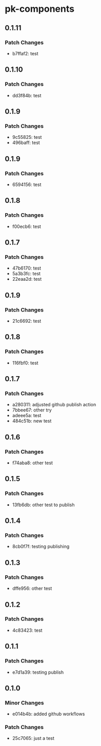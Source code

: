 # pk-components

## 0.1.11

### Patch Changes

- b7ffaf2: test

## 0.1.10

### Patch Changes

- dd3f84b: test

## 0.1.9

### Patch Changes

- 9c55825: test
- 496baff: test

## 0.1.9

### Patch Changes

- 6594156: test

## 0.1.8

### Patch Changes

- f00ecb6: test

## 0.1.7

### Patch Changes

- 47b6170: test
- 5a3b3fc: test
- 22eaa2d: test

## 0.1.9

### Patch Changes

- 21c6692: test

## 0.1.8

### Patch Changes

- 116fbf0: test

## 0.1.7

### Patch Changes

- a280311: adjusted github publish action
- 7bbee67: other try
- adeee5a: test
- 484c51b: new test

## 0.1.6

### Patch Changes

- f74aba8: other test

## 0.1.5

### Patch Changes

- 13fb6db: other test to publish

## 0.1.4

### Patch Changes

- 8cb0f7f: testing publishing

## 0.1.3

### Patch Changes

- dffe956: other test

## 0.1.2

### Patch Changes

- 4c83423: test

## 0.1.1

### Patch Changes

- e7d1a39: testing publish

## 0.1.0

### Minor Changes

- e014b4b: added github workflows

### Patch Changes

- 25c7065: just a test
